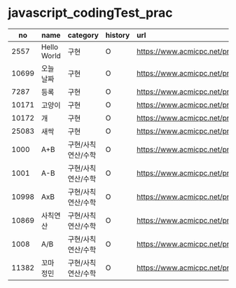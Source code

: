 # javascript_codingTest_prac

| no    | name        | category           | history | url                                   |
| ----- | ----------- | ------------------ | :------ | :------------------------------------ |
| 2557  | Hello World | 구현               | O       | https://www.acmicpc.net/problem/2557  |
| 10699 | 오늘 날짜   | 구현               | O       | https://www.acmicpc.net/problem/10699 |
| 7287  | 등록        | 구현               | O       | https://www.acmicpc.net/problem/7287  |
| 10171 | 고양이      | 구현               | O       | https://www.acmicpc.net/problem/10171 |
| 10172 | 개          | 구현               | O       | https://www.acmicpc.net/problem/10172 |
| 25083 | 새싹        | 구현               | O       | https://www.acmicpc.net/problem/25083 |
| 1000  | A+B         | 구현/사칙연산/수학 | O       | https://www.acmicpc.net/problem/1000  |
| 1001  | A-B         | 구현/사칙연산/수학 | O       | https://www.acmicpc.net/problem/1001  |
| 10998 | AxB         | 구현/사칙연산/수학 | O       | https://www.acmicpc.net/problem/10998 |
| 10869 | 사칙연산    | 구현/사칙연산/수학 | O       | https://www.acmicpc.net/problem/10869 |
| 1008  | A/B         | 구현/사칙연산/수학 | O       | https://www.acmicpc.net/problem/1008  |
| 11382 | 꼬마 정민   | 구현/사칙연산/수학 | O       | https://www.acmicpc.net/problem/11382 |
